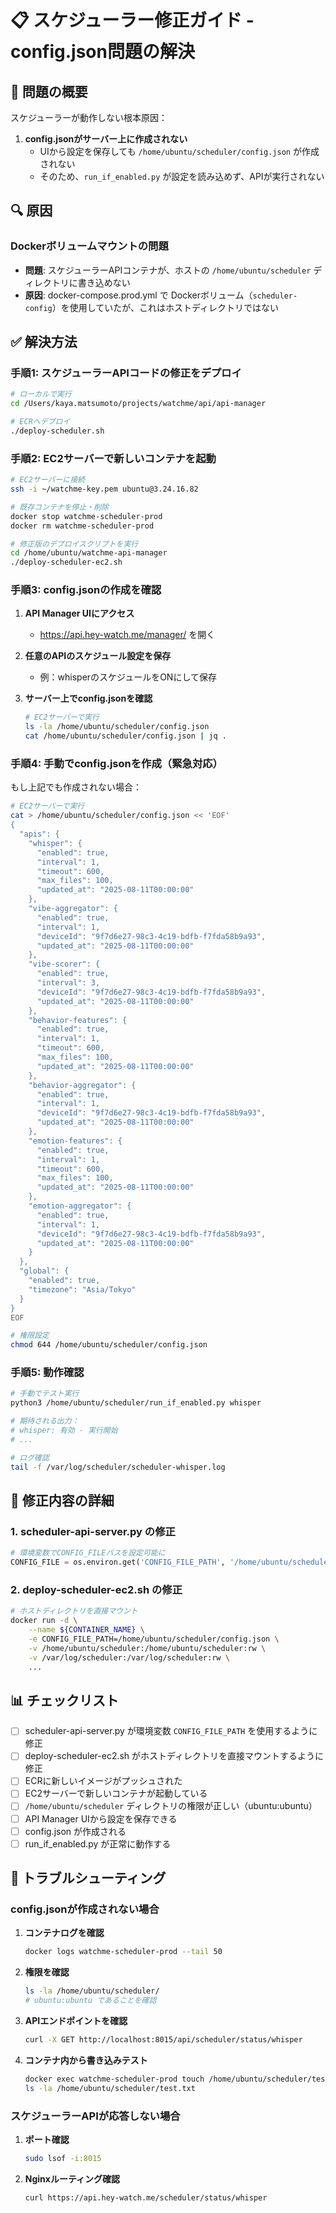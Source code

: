 # 📋 スケジューラー修正ガイド - config.json問題の解決

## 🚨 問題の概要

スケジューラーが動作しない根本原因：
1. **config.jsonがサーバー上に作成されない**
   - UIから設定を保存しても `/home/ubuntu/scheduler/config.json` が作成されない
   - そのため、`run_if_enabled.py` が設定を読み込めず、APIが実行されない

## 🔍 原因

### Dockerボリュームマウントの問題
- **問題**: スケジューラーAPIコンテナが、ホストの `/home/ubuntu/scheduler` ディレクトリに書き込めない
- **原因**: docker-compose.prod.yml で Dockerボリューム（`scheduler-config`）を使用していたが、これはホストディレクトリではない

## ✅ 解決方法

### 手順1: スケジューラーAPIコードの修正をデプロイ

```bash
# ローカルで実行
cd /Users/kaya.matsumoto/projects/watchme/api/api-manager

# ECRへデプロイ
./deploy-scheduler.sh
```

### 手順2: EC2サーバーで新しいコンテナを起動

```bash
# EC2サーバーに接続
ssh -i ~/watchme-key.pem ubuntu@3.24.16.82

# 既存コンテナを停止・削除
docker stop watchme-scheduler-prod
docker rm watchme-scheduler-prod

# 修正版のデプロイスクリプトを実行
cd /home/ubuntu/watchme-api-manager
./deploy-scheduler-ec2.sh
```

### 手順3: config.jsonの作成を確認

1. **API Manager UIにアクセス**
   - https://api.hey-watch.me/manager/ を開く

2. **任意のAPIのスケジュール設定を保存**
   - 例：whisperのスケジュールをONにして保存

3. **サーバー上でconfig.jsonを確認**
   ```bash
   # EC2サーバーで実行
   ls -la /home/ubuntu/scheduler/config.json
   cat /home/ubuntu/scheduler/config.json | jq .
   ```

### 手順4: 手動でconfig.jsonを作成（緊急対応）

もし上記でも作成されない場合：

```bash
# EC2サーバーで実行
cat > /home/ubuntu/scheduler/config.json << 'EOF'
{
  "apis": {
    "whisper": {
      "enabled": true,
      "interval": 1,
      "timeout": 600,
      "max_files": 100,
      "updated_at": "2025-08-11T00:00:00"
    },
    "vibe-aggregator": {
      "enabled": true,
      "interval": 1,
      "deviceId": "9f7d6e27-98c3-4c19-bdfb-f7fda58b9a93",
      "updated_at": "2025-08-11T00:00:00"
    },
    "vibe-scorer": {
      "enabled": true,
      "interval": 3,
      "deviceId": "9f7d6e27-98c3-4c19-bdfb-f7fda58b9a93",
      "updated_at": "2025-08-11T00:00:00"
    },
    "behavior-features": {
      "enabled": true,
      "interval": 1,
      "timeout": 600,
      "max_files": 100,
      "updated_at": "2025-08-11T00:00:00"
    },
    "behavior-aggregator": {
      "enabled": true,
      "interval": 1,
      "deviceId": "9f7d6e27-98c3-4c19-bdfb-f7fda58b9a93",
      "updated_at": "2025-08-11T00:00:00"
    },
    "emotion-features": {
      "enabled": true,
      "interval": 1,
      "timeout": 600,
      "max_files": 100,
      "updated_at": "2025-08-11T00:00:00"
    },
    "emotion-aggregator": {
      "enabled": true,
      "interval": 1,
      "deviceId": "9f7d6e27-98c3-4c19-bdfb-f7fda58b9a93",
      "updated_at": "2025-08-11T00:00:00"
    }
  },
  "global": {
    "enabled": true,
    "timezone": "Asia/Tokyo"
  }
}
EOF

# 権限設定
chmod 644 /home/ubuntu/scheduler/config.json
```

### 手順5: 動作確認

```bash
# 手動でテスト実行
python3 /home/ubuntu/scheduler/run_if_enabled.py whisper

# 期待される出力：
# whisper: 有効 - 実行開始
# ...

# ログ確認
tail -f /var/log/scheduler/scheduler-whisper.log
```

## 🔧 修正内容の詳細

### 1. scheduler-api-server.py の修正
```python
# 環境変数でCONFIG_FILEパスを設定可能に
CONFIG_FILE = os.environ.get('CONFIG_FILE_PATH', '/home/ubuntu/scheduler/config.json')
```

### 2. deploy-scheduler-ec2.sh の修正
```bash
# ホストディレクトリを直接マウント
docker run -d \
    --name ${CONTAINER_NAME} \
    -e CONFIG_FILE_PATH=/home/ubuntu/scheduler/config.json \
    -v /home/ubuntu/scheduler:/home/ubuntu/scheduler:rw \
    -v /var/log/scheduler:/var/log/scheduler:rw \
    ...
```

## 📊 チェックリスト

- [ ] scheduler-api-server.py が環境変数 `CONFIG_FILE_PATH` を使用するように修正
- [ ] deploy-scheduler-ec2.sh がホストディレクトリを直接マウントするように修正
- [ ] ECRに新しいイメージがプッシュされた
- [ ] EC2サーバーで新しいコンテナが起動している
- [ ] `/home/ubuntu/scheduler` ディレクトリの権限が正しい（ubuntu:ubuntu）
- [ ] API Manager UIから設定を保存できる
- [ ] config.json が作成される
- [ ] run_if_enabled.py が正常に動作する

## 🚨 トラブルシューティング

### config.jsonが作成されない場合

1. **コンテナログを確認**
   ```bash
   docker logs watchme-scheduler-prod --tail 50
   ```

2. **権限を確認**
   ```bash
   ls -la /home/ubuntu/scheduler/
   # ubuntu:ubuntu であることを確認
   ```

3. **APIエンドポイントを確認**
   ```bash
   curl -X GET http://localhost:8015/api/scheduler/status/whisper
   ```

4. **コンテナ内から書き込みテスト**
   ```bash
   docker exec watchme-scheduler-prod touch /home/ubuntu/scheduler/test.txt
   ls -la /home/ubuntu/scheduler/test.txt
   ```

### スケジューラーAPIが応答しない場合

1. **ポート確認**
   ```bash
   sudo lsof -i:8015
   ```

2. **Nginxルーティング確認**
   ```bash
   curl https://api.hey-watch.me/scheduler/status/whisper
   ```